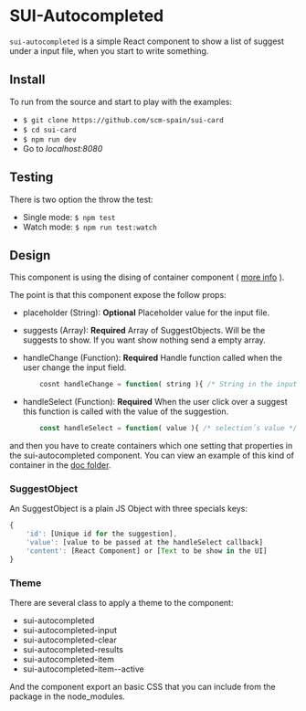 # SUI-Autocompleted

`sui-autocompleted` is a simple React component to show a list of suggest under a input file, when you start to write something.


## Install

To run from the source and start to play with the examples:

* `$ git clone https://github.com/scm-spain/sui-card`
* `$ cd sui-card`
* `$ npm run dev`
*  Go to _localhost:8080_

## Testing

There is two option the throw the test:

* Single mode: `$ npm test`
* Watch mode: `$ npm run test:watch`


## Design

This component is using the dising of container component ( [more info](https://medium.com/@learnreact/container-components-c0e67432e005) ).

The point is that this component expose the follow props:

* placeholder (String): **Optional** Placeholder value for the input file.
* suggests (Array): **Required** Array of SuggestObjects. Will be the suggests to show. If you want show nothing send a empty array.
* handleChange (Function): **Required** Handle function called when the user change the input field.

	```javascript
		cosnt handleChange = function( string ){ /* String in the input field */ }
	```
* handleSelect (Function): **Required** When the user click over a suggest this function is called with the value of the suggestion.

	```javascript
		const handleSelect = function( value ){ /* selection´s value */ }
	```

and then you have to create containers which one setting that properties in the sui-autocompleted component. You can view an example of this kind of container in the [doc folder](https://github.com/scm-spain/sui-autocompleted/blob/master/docs/autocompleted-container.jsx).

### SuggestObject

An SuggestObject is a plain JS Object with three specials keys:

```javascript
{
    'id': [Unique id for the suggestion],
    'value': [value to be passed at the handleSelect callback]
    'content': [React Component] or [Text to be show in the UI]
}
```

### Theme

There are several class to apply a theme to the component:

* sui-autocompleted
* sui-autocompleted-input
* sui-autocompleted-clear
* sui-autocompleted-results
* sui-autocompleted-item
* sui-autocompleted-item--active

And the component export an basic CSS that you can include from the package in the node_modules.

